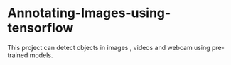 # Annotating-Images-using-tensorflow
This project can detect objects in images , videos and webcam using pre-trained models.
